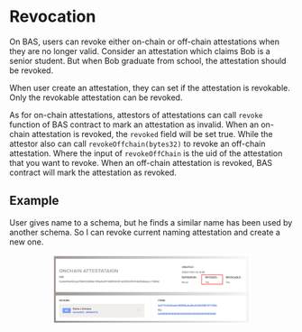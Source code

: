 # Revocation

On BAS, users can revoke either on-chain or off-chain attestations when they are no longer valid. Consider an attestation which claims Bob is a senior student. But when Bob graduate from school, the attestation should be revoked.

When user create an attestation, they can set if the attestation is revokable. Only the revokable attestation can be revoked.

As for on-chain attestations, attestors of attestations can call `revoke` function of BAS contract to mark an attestation as invalid. When an on-chain attestation is revoked, the `revoked` field will be set true.  While the attestor also can call `revokeOffchain(bytes32)` to revoke an off-chain attestation. Where the input of `revokeOffChain` is the uid of the attestation that you want to revoke. When an off-chain attestation is revoked, BAS contract will mark the attestation as revoked.

## Example

User gives name to a schema, but he finds a similar name has been used by another schema. So I can revoke current naming attestation and create a new one.

<div align="center" id="revoke">
    <img src="/figures/revoke.png" width="70%" />
</div>
